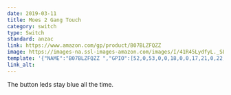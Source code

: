 ```yaml
---
date: 2019-03-11
title: Moes 2 Gang Touch 
category: switch
type: Switch
standard: anzac
link: https://www.amazon.com/gp/product/B07BLZFQZZ
image: https://images-na.ssl-images-amazon.com/images/I/41R45LydfyL._SL1001_.jpg
template: '{"NAME":"B07BLZFQZZ ","GPIO":[52,0,53,0,0,18,0,0,17,21,0,22,54],"FLAG":0,"BASE":18}' 
link_alt: 
---
```

The button leds stay blue all the time.






